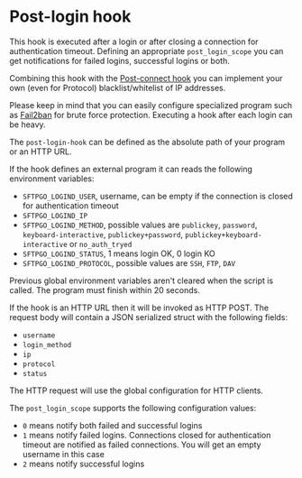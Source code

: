 # Post-login hook

This hook is executed after a login or after closing a connection for authentication timeout. Defining an appropriate `post_login_scope` you can get notifications for failed logins, successful logins or both.

Combining this hook with the [Post-connect hook](./post-connect-hook.md) you can implement your own (even for Protocol) blacklist/whitelist of IP addresses.

Please keep in mind that you can easily configure specialized program such as [Fail2ban](http://www.fail2ban.org/) for brute force protection. Executing a hook after each login can be heavy.

The `post-login-hook` can be defined as the absolute path of your program or an HTTP URL.

If the hook defines an external program it can reads the following environment variables:

- `SFTPGO_LOGIND_USER`, username, can be empty if the connection is closed for authentication timeout
- `SFTPGO_LOGIND_IP`
- `SFTPGO_LOGIND_METHOD`, possible values are `publickey`, `password`, `keyboard-interactive`, `publickey+password`, `publickey+keyboard-interactive` or `no_auth_tryed`
- `SFTPGO_LOGIND_STATUS`, 1 means login OK, 0 login KO
- `SFTPGO_LOGIND_PROTOCOL`, possible values are `SSH`, `FTP`, `DAV`

Previous global environment variables aren't cleared when the script is called.
The program must finish within 20 seconds.

If the hook is an HTTP URL then it will be invoked as HTTP POST. The request body will contain a JSON serialized struct with the following fields:

- `username`
- `login_method`
- `ip`
- `protocol`
- `status`

The HTTP request will use the global configuration for HTTP clients.

The `post_login_scope` supports the following configuration values:

- `0` means notify both failed and successful logins
- `1` means notify failed logins. Connections closed for authentication timeout are notified as failed connections. You will get an empty username in this case
- `2` means notify successful logins
